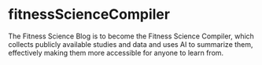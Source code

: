 # fitnessScienceCompiler

The Fitness Science Blog is to become the Fitness Science Compiler, which collects publicly available studies and data and uses AI to summarize them, effectively making them more accessible for anyone to learn from. 
